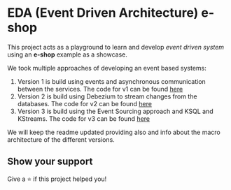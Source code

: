 # EDA (Event Driven Architecture) e-shop 

This project acts as a playground to learn and develop *event driven system* using an **e-shop** example as a showcase.

We took multiple approaches of developing an event based systems:

1) Version 1 is build using events and asynchronous communication between the services. The code for v1 can be found [here](https://github.com/arconsis/Eshop-EDA/tree/main/v1)
2) Version 2 is build using Debezium to stream changes from the databases. The code for v2 can be found [here](https://github.com/arconsis/Eshop-EDA/tree/main/v2)
3) Version 3 is build using the Event Sourcing approach and KSQL and KStreams. The code for v3 can be found [here](https://github.com/arconsis/Eshop-EDA/tree/main/v3)

We will keep the readme updated providing also and info about the macro architecture of the different versions.

## Show your support

Give a ⭐️ if this project helped you!
